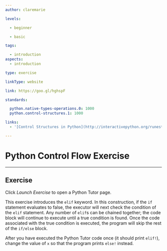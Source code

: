 ```yaml
---
author: claremarie

levels:

  - beginner

  - basic

tags:

  - introduction
aspects:
  - introduction

type: exercise

linkType: website

link: https://goo.gl/hghspF

standards:

  python.native-types-operations.0: 1000
  python.control-structures.1: 1000

links:
  - '[Control Structures in Python](http://interactivepython.org/runestone/static/pythonds/Introduction/ControlStructures.html){website}'

---
```


# Python Control Flow Exercise

---
## Exercise

Click *Launch Exercise* to open a Python Tutor page.


This exercise introduces the `elif` keyword. In this construction, if the `if` statement evaluates to false, the executor will next check the condition of the `elif` statement. Any number of `elif`s can be chained together; the code block will continue to execute until a true condition is found. Once the code associated with the true condition is executed, the program will skip the rest of the `if/else` block.

After you have executed the Python Tutor code once (it should print `elif!`), change the value of `x` so that the program prints `else!` instead.
